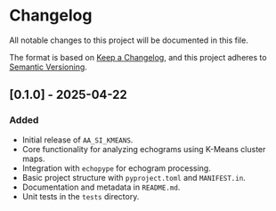 # Changelog

All notable changes to this project will be documented in this file.

The format is based on [Keep a Changelog](https://keepachangelog.com/en/1.0.0/), and this project adheres to [Semantic Versioning](https://semver.org/spec/v2.0.0.html).

## [0.1.0] - 2025-04-22
### Added
- Initial release of `AA_SI_KMEANS`.
- Core functionality for analyzing echograms using K-Means cluster maps.
- Integration with `echopype` for echogram processing.
- Basic project structure with `pyproject.toml` and `MANIFEST.in`.
- Documentation and metadata in `README.md`.
- Unit tests in the `tests` directory.
